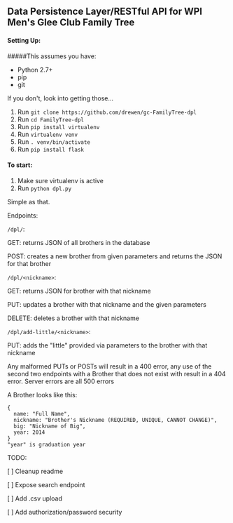 ## Data Persistence Layer/RESTful API for WPI Men's Glee Club Family Tree
#### Setting Up:
#####This assumes you have:
* Python 2.7+
* pip
* git

If you don't, look into getting those...

1. Run `git clone https://github.com/drewen/gc-FamilyTree-dpl`
2. Run `cd FamilyTree-dpl`
2. Run `pip install virtualenv`
3. Run `virtualenv venv`
4. Run `. venv/bin/activate`
5. Run `pip install flask`

#### To start:
1. Make sure virtualenv is active
2. Run `python dpl.py`

Simple as that.

Endpoints:

`/dpl/`:

GET: returns JSON of all brothers in the database

POST: creates a new brother from given parameters and returns the JSON for that brother

`/dpl/<nickname>`:

GET: returns JSON for brother with that nickname

PUT: updates a brother with that nickname and the given parameters

DELETE: deletes a brother with that nickname

`/dpl/add-little/<nickname>`:

PUT: adds the "little" provided via parameters to the brother with that nickname

Any malformed PUTs or POSTs will result in a 400 error, any use of the second two endpoints with a Brother that does not exist with result in a 404 error. Server errors are all 500 errors

A Brother looks like this:
```
{
  name: "Full Name",
  nickname: "Brother's Nickname (REQUIRED, UNIQUE, CANNOT CHANGE)",
  big: "Nickname of Big",
  year: 2014
}
"year" is graduation year
```

TODO:

[ ] Cleanup readme

[ ] Expose search endpoint

[ ] Add .csv upload

[ ] Add authorization/password security